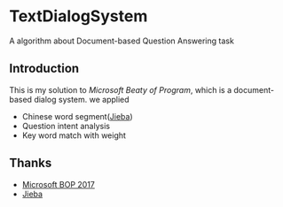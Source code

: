# TextDialogSystem
A algorithm about Document-based Question Answering task

## Introduction
This is my solution to *Microsoft Beaty of Program*, which is a document-based dialog system. we applied
- Chinese word segment([Jieba](https://github.com/fxsjy/jieba))
- Question intent analysis
- Key word match with weight

## Thanks
- [Microsoft BOP 2017](http://studentclub.msra.cn/bop2017/rules/qualification)
- [Jieba](https://github.com/fxsjy/jieba)
